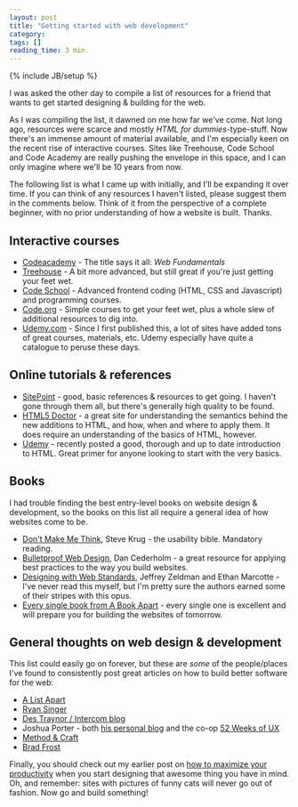 ```yaml
---
layout: post
title: "Getting started with web development"
category:
tags: []
reading_time: 3 min.
---
```

{% include JB/setup %}

I was asked the other day to compile a list of resources for a friend that wants to get started designing & building for the web.

As I was compiling the list, it dawned on me how far we've come. Not long ago, resources were scarce and mostly _HTML for dummies_-type-stuff. Now there's an immense amount of material available, and I'm especially keen on the recent rise of interactive courses. Sites like Treehouse, Code School and Code Academy are really pushing the envelope in this space, and I can only imagine where we'll be 10 years from now.

The following list is what I came up with initially, and I'll be expanding it over time. If you can think of any resources I haven't listed, please suggest them in the comments below. Think of it from the perspective of a complete beginner, with no prior understanding of how a website is built. Thanks.

## Interactive courses
* [Codeacademy](http://www.codeschool.com/) - The title says it all: _Web Fundamentals_
* [Treehouse](http://teamtreehouse.com/) - A bit more advanced, but still great if you're just getting your feet wet.
* [Code School](http://www.codecademy.com/tracks/web/) - Advanced frontend coding (HTML, CSS and Javascript) and programming courses.
* [Code.org](http://www.code.org/) - Simple courses to get your feet wet, plus a whole slew of additional resources to dig into.
* [Udemy.com](https://www.udemy.com/) - Since I first published this, a lot of sites have added tons of great courses, materials, etc. Udemy especially have quite a catalogue to peruse these days.

## Online tutorials & references
* [SitePoint](http://reference.sitepoint.com/html) - good, basic references & resources to get going. I haven't gone through them all, but there's generally high quality to be found.
* [HTML5 Doctor](http://html5doctor.com/) - a great site for understanding the semantics behind the new additions to HTML, and how, when and where to apply them. It does require an understanding of the basics of HTML, however.
* [Udemy](https://blog.udemy.com/learn-html-learn-the-foundations-of-html/) - recently posted a good, thorough and up to date introduction to HTML. Great primer for anyone looking to start with the very basics.

## Books
I had trouble finding the best entry-level books on website design & development, so the books on this list all require a general idea of how websites come to be.

* [Don't Make Me Think](http://amzn.to/IG5NEh), Steve Krug - the usability bible. Mandatory reading.
* [Bulletproof Web Design](http://amzn.to/IG59Xx), Dan Cederholm - a great resource for applying best practices to the way you build websites.
* [Designing with Web Standards](http://amzn.com/0321616952), Jeffrey Zeldman and Ethan Marcotte - I've never read this myself, but I'm pretty sure the authors earned some of their stripes with this opus.
* [Every single book from A Book Apart](http://abookapart.com) - every single one is excellent and will prepare you for building the websites of tomorrow.

## General thoughts on web design & development
This list could easily go on forever, but these are _some_ of the people/places I've found to consistently post great articles on how to build better software for the web:

* [A List Apart](http://www.alistapart.com/articles/)
* [Ryan Singer](http://feltpresence.com)
* [Des Traynor / Intercom blog](http://blog.intercom.io/)
* Joshua Porter - both [his personal blog](http://bokardo.com) and the co-op [52 Weeks of UX](http://52weeksofux.com/)
* [Method & Craft](http://methodandcraft.com/)
* [Brad Frost](http://bradfrostweb.com/blog/)

Finally, you should check out my earlier post on [how to maximize your productivity](http://cabgfx.com/2012/03/16/removing-waste-in-your-design-process/) when you start designing that awesome thing you have in mind. Oh, and remember: sites with pictures of funny cats will never go out of fashion. Now go and build something!
